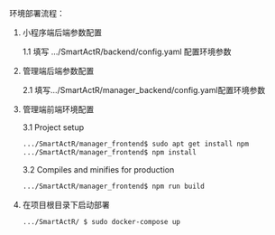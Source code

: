 环境部署流程：

1. 小程序端后端参数配置

   1.1 填写 .../SmartActR/backend/config.yaml 配置环境参数

2. 管理端后端参数配置

   2.1 填写.../SmartActR/manager_backend/config.yaml配置环境参数

3. 管理端前端环境配置

   3.1 Project setup

   ```sh
   .../SmartActR/manager_frontend$ sudo apt get install npm
   .../SmartActR/manager_frontend$ npm install
   ```

   3.2 Compiles and minifies for production

   ```sh
   .../SmartActR/manager_frontend$ npm run build
   ```

4. 在项目根目录下启动部署

   ```sh
   .../SmartActR/ $ sudo docker-compose up
   ```

   

